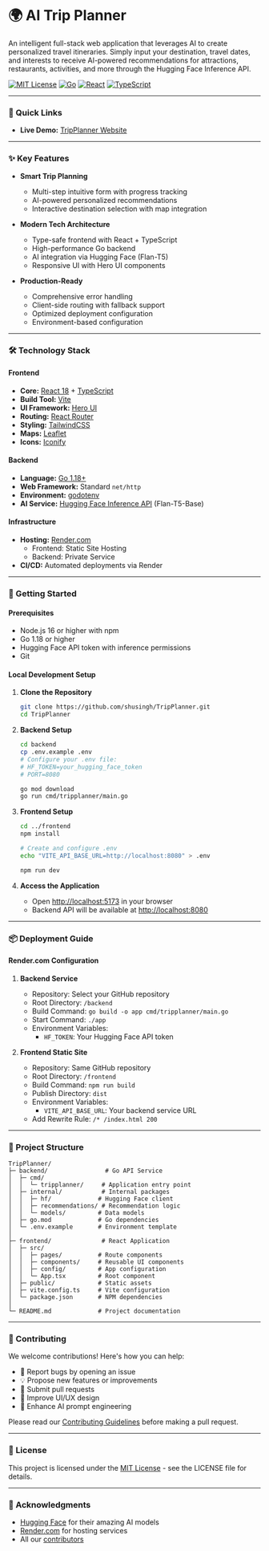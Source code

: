 # 🌍 AI Trip Planner

An intelligent full-stack web application that leverages AI to create personalized travel itineraries. Simply input your destination, travel dates, and interests to receive AI-powered recommendations for attractions, restaurants, activities, and more through the Hugging Face Inference API.

[![MIT License](https://img.shields.io/badge/License-MIT-green.svg)](LICENSE)
[![Go](https://img.shields.io/badge/Go-1.18+-00ADD8?logo=go)](https://golang.org/doc/install)
[![React](https://img.shields.io/badge/React-18-blue?logo=react)](https://reactjs.org/)
[![TypeScript](https://img.shields.io/badge/TypeScript-4.9+-blue?logo=typescript)](https://www.typescriptlang.org/)

---

### 🌟 Quick Links

- **Live Demo:** [TripPlanner Website](https://tripplannerwebsite.onrender.com)

---

### ✨ Key Features

- **Smart Trip Planning**

  - Multi-step intuitive form with progress tracking
  - AI-powered personalized recommendations
  - Interactive destination selection with map integration

- **Modern Tech Architecture**

  - Type-safe frontend with React + TypeScript
  - High-performance Go backend
  - AI integration via Hugging Face (Flan-T5)
  - Responsive UI with Hero UI components

- **Production-Ready**
  - Comprehensive error handling
  - Client-side routing with fallback support
  - Optimized deployment configuration
  - Environment-based configuration

---

### 🛠 Technology Stack

#### Frontend

- **Core:** [React 18](https://reactjs.org/) + [TypeScript](https://www.typescriptlang.org/)
- **Build Tool:** [Vite](https://vitejs.dev/)
- **UI Framework:** [Hero UI](https://heroicons.com/)
- **Routing:** [React Router](https://reactrouter.com/)
- **Styling:** [TailwindCSS](https://tailwindcss.com/)
- **Maps:** [Leaflet](https://leafletjs.com/)
- **Icons:** [Iconify](https://iconify.design/)

#### Backend

- **Language:** [Go 1.18+](https://golang.org/)
- **Web Framework:** Standard `net/http`
- **Environment:** [godotenv](https://github.com/joho/godotenv)
- **AI Service:** [Hugging Face Inference API](https://huggingface.co/inference-api) (Flan-T5-Base)

#### Infrastructure

- **Hosting:** [Render.com](https://render.com/)
  - Frontend: Static Site Hosting
  - Backend: Private Service
- **CI/CD:** Automated deployments via Render

---

### 🚀 Getting Started

#### Prerequisites

- Node.js 16 or higher with npm
- Go 1.18 or higher
- Hugging Face API token with inference permissions
- Git

#### Local Development Setup

1. **Clone the Repository**

   ```bash
   git clone https://github.com/shusingh/TripPlanner.git
   cd TripPlanner
   ```

2. **Backend Setup**

   ```bash
   cd backend
   cp .env.example .env
   # Configure your .env file:
   # HF_TOKEN=your_hugging_face_token
   # PORT=8080

   go mod download
   go run cmd/tripplanner/main.go
   ```

3. **Frontend Setup**

   ```bash
   cd ../frontend
   npm install

   # Create and configure .env
   echo "VITE_API_BASE_URL=http://localhost:8080" > .env

   npm run dev
   ```

4. **Access the Application**
   - Open [http://localhost:5173](http://localhost:5173) in your browser
   - Backend API will be available at [http://localhost:8080](http://localhost:8080)

---

### 📦 Deployment Guide

#### Render.com Configuration

1. **Backend Service**

   - Repository: Select your GitHub repository
   - Root Directory: `/backend`
   - Build Command: `go build -o app cmd/tripplanner/main.go`
   - Start Command: `./app`
   - Environment Variables:
     - `HF_TOKEN`: Your Hugging Face API token

2. **Frontend Static Site**
   - Repository: Same GitHub repository
   - Root Directory: `/frontend`
   - Build Command: `npm run build`
   - Publish Directory: `dist`
   - Environment Variables:
     - `VITE_API_BASE_URL`: Your backend service URL
   - Add Rewrite Rule: `/* /index.html 200`

---

### 📁 Project Structure

```
TripPlanner/
├─ backend/                # Go API Service
│  ├─ cmd/
│  │  └─ tripplanner/     # Application entry point
│  ├─ internal/           # Internal packages
│  │  ├─ hf/             # Hugging Face client
│  │  ├─ recommendations/ # Recommendation logic
│  │  └─ models/         # Data models
│  ├─ go.mod             # Go dependencies
│  └─ .env.example       # Environment template
│
├─ frontend/              # React Application
│  ├─ src/
│  │  ├─ pages/          # Route components
│  │  ├─ components/     # Reusable UI components
│  │  ├─ config/         # App configuration
│  │  └─ App.tsx         # Root component
│  ├─ public/            # Static assets
│  ├─ vite.config.ts     # Vite configuration
│  └─ package.json       # NPM dependencies
│
└─ README.md             # Project documentation
```

---

### 🤝 Contributing

We welcome contributions! Here's how you can help:

- 🐛 Report bugs by opening an issue
- 💡 Propose new features or improvements
- 🔧 Submit pull requests
- 🎨 Improve UI/UX design
- 🤖 Enhance AI prompt engineering

Please read our [Contributing Guidelines](CONTRIBUTING.md) before making a pull request.

---

### 📄 License

This project is licensed under the [MIT License](LICENSE) - see the LICENSE file for details.

---

### 👏 Acknowledgments

- [Hugging Face](https://huggingface.co/) for their amazing AI models
- [Render.com](https://render.com/) for hosting services
- All our [contributors](https://github.com/shusingh/TripPlanner/graphs/contributors)
